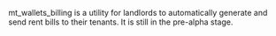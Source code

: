 mt_wallets_billing is a utility for landlords to automatically generate and send rent bills to their tenants. It is still in the pre-alpha stage.
